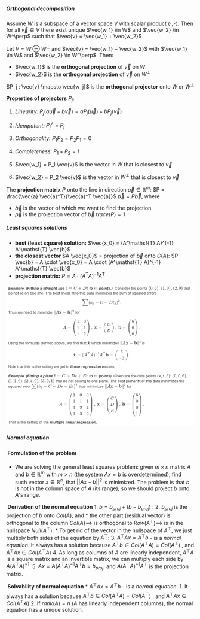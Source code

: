 ##### Orthogonal decomposition
Assume $W$ is a subspace of a vector space $V$ with scalar product $\langle \cdot, \cdot \rangle$. Then for all $\vec{v} \in V$ there exist unique $\vec{w_1} \in W$ and $\vec{w_2} \in W^\perp$ such that $\vec{v} = \vec{w_1} + \vec{w_2}$

Let $V = W \oplus W^\perp$ and $\vec{v} = \vec{w_1} + \vec{w_2}$ with $\vec{w_1} \in W$ and $\vec{w_2} \in W^\perp$. Then:
* $\vec{w_1}$ is the **orthogonal projection** of $\vec{v}$ on $W$
* $\vec{w_2}$ is the **orthogonal projection** of $\vec{v}$ on $W^\perp$

$P_j : \vec{v} \mapsto \vec{w_j}$ is the **orthogonal projector** onto $W$ or $W^\perp$

**Properties of projectors** $P_j$:
1. *Linearity:*  $P_j (a \vec{u} + b \vec{v}) = a P_j(\vec{u}) + bP_j(\vec{v})$
2. *Idempotent:*  $P_j^2 = P_j$
3. *Orthogonality:*  $P_1 P_2 = P_2 P_1 = 0$
4. *Completeness:*  $P_1 + P_2 = I$

5. $\vec{w_1} = P_1 \vec{v}$ is the vector in $W$ that is closest to $\vec{v}$
6. $\vec{w_2} = P_2 \vec{v}$ is the vector in $W^\perp$ that is closest to $\vec{v}$

The **projection matrix** $P$ onto the line in direction $\vec{a} \in \mathbb{R}^m$: $P = \frac{\vec{a} \vec{a}^T}{\vec{a}^T \vec{a}}$
$\vec{p} = P \vec{b}$, where
* $\vec{b}$ is the vector of which we want to find the projection
* $\vec{p}$ is the projection vector of $\vec{b}$
$trace(P) = 1$


##### Least squares solutions
* **best (least square) solution:**  $\vec{x_0} = (A^\mathsf{T} A)^{-1} A^\mathsf{T} \vec{b}$
* **the closest vector** $A \vec{x_0}$ = projection of $\vec{b}$ onto $C(A)$:  $P \vec{b} = A \cdot \vec{x_0} = A \cdot (A^\mathsf{T} A)^{-1} A^\mathsf{T} \vec{b}$
* **projection matrix:**  $P = A \cdot (A^\mathsf{T} A)^{-1} A^\mathsf{T}$

![](img/img_5.png)


##### Normal equation
** Formulation of the problem**
* We are solving the general least squares problem: given $m \times n$ matrix $A$ and $b \in \mathbb{R}^m$ with $m > n$ (the system $Ax=b$ is overdetermined), find such vector $x \in \mathbb{R}^n$, that $||Ax-b||^2$ is minimized. The problem is that $b$ is not in the column space of $A$ (its range), so we should project $b$ onto $A$'s range.
	
** Derivation of the normal equation**
	1. $b = b_{proj} + (b-b_{proj})$ : 
	2. $b_{proj}$ is the projection of $b$ onto $Col(A)$, and
		* the other part (residual vector) is orthogonal to the column $Col(A) \implies$ is orthogonal to $Row(A^\top) \implies$ is in the nullspace $Null(A^\top)$;
		* To get rid of the vector in the nullspace of $A^\top$, we just multiply both sides of the equation by $A^\top$:
	3. $A^\top Ax = A^\top b$ - is a *normal equation*.
		It always has a solution because $A^\top b \in Col(A^\top A)=Col(A^\top)$ , and $A^\top Ax \in Col(A^\top A)$
	4. As long as columns of $A$ are linearly independent, $A^\top A$ is a square matrix and an invertible matrix, we can multiply each side by $A(A^\top A)^{-1}$:
	5. $Ax=A(A^\top A)^{-1}A^\top b = b_{proj}$, and $A(A^\top A)^{-1}A^\top$ is the projection matrix.
	
** Solvability of normal equation**
	* $A^\top Ax = A^\top b$ - is a *normal equation*.
	1. It always has a solution because $A^\top b \in Col(A^\top A)=Col(A^\top)$ , and $A^\top Ax \in Col(A^\top A)$
	2. If $rank(A)=n$ ($A$ has linearly independent columns), the normal equation has a unique solution. 
